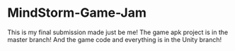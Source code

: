 # MindStorm-Game-Jam
This is my final submission made just be me! The game apk project is in the master branch! And the game code and everything is in the Unity branch!
